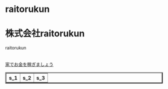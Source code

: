 # raitorukun
<html>
<h1>株式会社raitorukun</h1>
<head>
raitorukun
</head>
<body>
<br><br><br>
<a href="http://www.gendama.jp"<<h2>家でお金を稼ぎましょう</h2></a>
<table border="3">
  <tr>
    <th>s_1</th>
    <th>s_2</th>
    <th>s_3</th>
<table>
</body>
</html>
